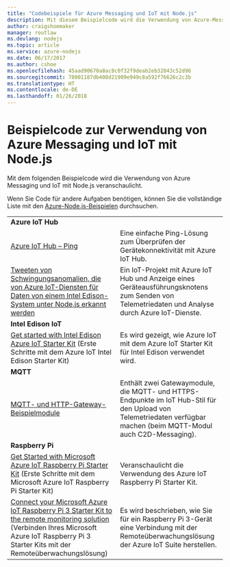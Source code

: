 ```yaml
---
title: "Codebeispiele für Azure Messaging und IoT mit Node.js"
description: Mit diesem Beispielcode wird die Verwendung von Azure-Messaging und IoT mit Node.js veranschaulicht.
author: craigshoemaker
manager: routlaw
ms.devlang: nodejs
ms.topic: article
ms.service: azure-nodejs
ms.date: 06/17/2017
ms.author: cshoe
ms.openlocfilehash: 45aad90670a8ac8c0f32f9deab2eb32043c52d96
ms.sourcegitcommit: 78001187db408d21909e949c8a592f76626c2c3b
ms.translationtype: HT
ms.contentlocale: de-DE
ms.lasthandoff: 01/26/2018
---
```

# <a name="sample-code-for-using-azure-messaging-and-iot-with-nodejs"></a>Beispielcode zur Verwendung von Azure Messaging und IoT mit Node.js

Mit dem folgenden Beispielcode wird die Verwendung von Azure Messaging und IoT mit Node.js veranschaulicht.

Wenn Sie Code für andere Aufgaben benötigen, können Sie die vollständige Liste mit den [Azure-Node.js-Beispielen](https://azure.microsoft.com/resources/samples/?term=nodejs) durchsuchen.

| | |
|---|---|
| **Azure IoT Hub** ||
| [Azure IoT Hub – Ping](https://github.com/Azure-Samples/iot-hub-node-ping) | Eine einfache Ping-Lösung zum Überprüfen der Gerätekonnektivität mit Azure IoT Hub. |
| [Tweeten von Schwingungsanomalien, die von Azure IoT-Diensten für Daten von einem Intel Edison-System unter Node.js erkannt werden](https://azure.microsoft.com/resources/samples/iot-hub-nodejs-intel-edison-vibration-anomaly-detection/) | Ein IoT-Projekt mit Azure IoT Hub und Anzeige eines Geräteausführungsknotens zum Senden von Telemetriedaten und Analyse durch Azure IoT-Dienste. |
| **Intel Edison IoT** ||
| [Get started with Intel Edison Azure IoT Starter Kit](https://github.com/Azure-Samples/iot-hub-node-intel-edison-getstartedkit) (Erste Schritte mit dem Azure IoT Intel Edison Starter Kit) | Es wird gezeigt, wie Azure IoT mit dem Azure IoT Starter Kit für Intel Edison verwendet wird. |
| **MQTT** ||
| [MQTT- und HTTP-Gateway-Beispielmodule](https://github.com/Azure-Samples/iot-gateway-mqtt-http) | Enthält zwei Gatewaymodule, die MQTT- und HTTPS-Endpunkte im IoT Hub-Stil für den Upload von Telemetriedaten verfügbar machen (beim MQTT-Modul auch C2D-Messaging). |
| **Raspberry Pi** ||
| [Get Started with Microsoft Azure IoT Raspberry Pi Starter Kit](https://github.com/Azure-Samples/iot-hub-node-raspberrypi-getting-started) (Erste Schritte mit dem Microsoft Azure IoT Raspberry Pi Starter Kit) | Veranschaulicht die Verwendung des Azure IoT Raspberry Pi Starter Kit. |
| [Connect your Microsoft Azure IoT Raspberry Pi 3 Starter Kit to the remote monitoring solution](https://azure.microsoft.com/resources/samples/iot-remote-monitoring-node-raspberrypi-getstartedkit/) (Verbinden Ihres Microsoft Azure IoT Raspberry Pi 3 Starter Kits mit der Remoteüberwachungslösung) | Es wird beschrieben, wie Sie für ein Raspberry Pi 3-Gerät eine Verbindung mit der Remoteüberwachungslösung der Azure IoT Suite herstellen. |
